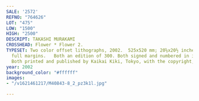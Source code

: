 ```yaml
---
SALE: '2572'
REFNO: "764626"
LOT: "475"
LOW: "1500"
HIGH: "2500"
DESCRIPT: TAKASHI MURAKAMI
CROSSHEAD: Flower * Flower 2.
TYPESET: Two color offset lithographs, 2002.  525x520 mm; 20⅝x20½ inches (sheet),
  full margins.   Both an edition of 300. Both signed and numbered in ink, lower right.
  Both printed and published by Kaikai Kiki, Tokyo, with the copyright, lower center.
year: 2002
background_color: "#ffffff"
images:
- "/v1621461217/M40843-8_2_pz3k1l.jpg"

---
```

